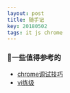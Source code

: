 ```yaml
---
layout: post
title: 随手记
key: 20180502
tags: it js chrome
---
```


### 一些值得参考的

* [chrome调试技巧](https://flaviocopes.com/chrome-devtools-tips/#drag-and-drop-in-the-elements-panel)
* [vi练级](https://coolshell.cn/articles/5426.html)